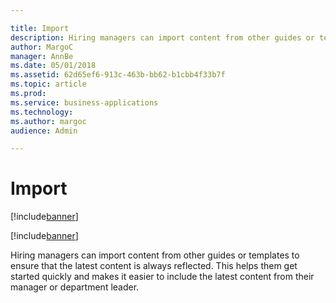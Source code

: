 ```yaml
---

title: Import
description: Hiring managers can import content from other guides or templates to ensure that the latest content is always reflected.
author: MargoC
manager: AnnBe
ms.date: 05/01/2018
ms.assetid: 62d65ef6-913c-463b-bb62-b1cbb4f33b7f
ms.topic: article
ms.prod: 
ms.service: business-applications
ms.technology: 
ms.author: margoc
audience: Admin

---
```

#  Import

[!include[banner](../../../includes/banner.md)]

[!include[banner](../../../includes/public-preview.md)]

Hiring managers can import content from other guides or templates to ensure that
the latest content is always reflected. This helps them get started quickly and
makes it easier to include the latest content from their manager or department
leader.
